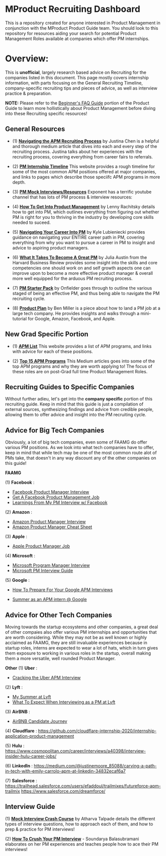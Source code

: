 # MProduct Recruiting Dashboard
This is a repository created for anyone interested in Product Management in conjunction with the MProduct Product Guide team. You should look to this repository for resources aiding your search for potential Product Management Roles available at companies which offer PM internships.  

# Overview:

This is **unofficial**, largely research based advice on Recruiting for the companies listed in this document. This page mostly covers internship information, with parts focusing on the General Recruiting Timeline, company-specific recruiting tips and pieces of advice, as well as interview practice & preparation. 


**NOTE:** Please refer to the [Beginner's FAQ Guide](https://docs.google.com/document/d/1DqiIlsDFDgEURjuu5qogYetPev4Z-76oAmxBNIwCNv0/edit) portion of the Product Guide to learn more hollistically about Product Management before diving into these Recruiting specific resources!

## General Resources

* (1) **[Navigating the APM Recruiting Process](https://medium.com/pminsider/navigating-the-entry-level-pm-apm-recruiting-process-957993620ac5)** by Justina Chen is a helpful and thorough medium article that dives into each and every step of the recruiting process. Justina talks about her experiences with the recruiting process, covering everything from career fairs to referrals.

* (2) **[PM Internship Timeline](http://internship-timeline.com/product.html)** This website provides a rough timeline for some of the most common APM positions offered at major companies, and links to pages which describe those speciifc APM programs in more depth.

* (3) **[PM Mock Interviews/Resources](https://www.youtube.com/channel/UCjm_qVkCPjOVDz9BWjNqO9A)** Exponent has a terrific youtube channel that has lots of PM process & interview resources:

* (4) **[How To Get Into Product Management](https://medium.com/hackernoon/how-to-get-into-product-management-78c58bd9c8cf)** by Lenny Rachitsky details how to get into PM, which outlines everything from figuring out whether PM is right for you to thriving in the industry by developing core skills needed to suceed.

* (5) **[Navigating Your Career Into PM](https://productcoalition.com/navigating-your-career-into-product-management-4a8de0f68c09)** by Kyle Lubieniecki provides guidance on navigating your ENTIRE career path in PM, covering everything from why you want to pursue a career in PM to insight and advice to aspiring product managers.

* (6) **[What It Takes To Become A Great PM](https://hbr.org/2017/12/what-it-takes-to-become-a-great-product-manager)** by Julia Austin from the Harvard Business Review provides some insight into the skills and core competencies one should work on and self growth aspects one can improve upon to become a more effective product manager & overall more well equipped for the arduous PM recruiting process.

* (7) **[PM Starter Pack](https://pmstarterpack.onfielder.com/)** by Onfielder goes through to outline the various staged of being an effective PM, and thus being able to navigate the PM recruiting cycle.

* (8) **[Product Plan](https://www.productplan.com/google-amazon-facebook-apple/)** by Ben Miller is a piece about how to land a PM job at a large tech company. He provides insights and walks through a mini-tutorial for Google, Amazon, Facebook, and Apple.

## New Grad Specific Portion
* (1) **[APM List](https://apmlist.com/)** This website provides a list of APM programs, and links with advice for each of these positions.

* (2) **[Top 15 APM Programs](https://medium.com/pminsider/product-management-digest-apm-3c2631683139)** This Medium articles goes into some of the top APM programs and why they are worth applying to! The focus of these roles are on post-Grad full time Product Management Roles.

## Recruiting Guides to Specific Companies
Without further adieu, let's get into the **company specific** portion of this recruiting guide. Keep in mind that this guide is just a compilation of external sources, synthesizing findings and advice from credible people, allowing them to offer advice and insight into the PM recruiting cycle. 

## Advice for Big Tech Companies
Obviously, a lot of big tech companies, even some of FAAMG do offer various PM positions. As we look into what tech companies have to offer, keep in mind that while tech may be one of the most common route alot of PMs take, that doesn't in any way discount any of the other companies on this guide!

**FAAMG**

(1) **Facebook**  : 
* [Facebook Product Manager Interview](https://igotanoffer.com/blogs/product-manager/facebook-product-manager-interview)
* [Get A Facebook Product Management Job](https://www.productschool.com/blog/product-management-2/get-product-management-job-facebook/)
* [Learnings From My PM Interview w/ Facebook](https://medium.com/@aayushxagrawal/learnings-from-my-product-manager-interview-facebook-887bc0aa95c5)

(2) **Amazon** : 
* [Amazon Product Manager Interview](https://igotanoffer.com/blogs/product-manager/amazon-product-manager-interview)
* [Amazon Product Manager Cheat Sheet](https://www.lewis-lin.com/newsletter-archive/2017/10/19/amazon-product-manager-interview-cheat-sheet)

(3) **Apple** : 
* [Apple Product Manager Job](https://www.productschool.com/blog/product-management-2/product-manager-job-apple/)

(4) **Microsoft** : 
* [Microsoft Program Manager Interview](https://igotanoffer.com/blogs/product-manager/microsoft-program-manager-interview)
* [Microsoft PM Interview Guide](https://www.tryexponent.com/guides/microsoft/pm-interview)

(5) **Google** : 
* [How To Prepare For Your Google APM Interviews](https://blog.usejournal.com/how-to-prepare-for-your-google-apm-interviews-b665584c13fc)

* [Summer as an APM intern @ Google](https://medium.com/@maayanalbert/maayan-google-c10a05df0f4c)

## Advice for Other Tech Companies
Moving towards the startup ecosystems and other companies, a great deal of other compaies also offer various PM internships and opportunities that are worth considering. While they may not be as well known or highly acclaimed as FAAMG, they are still invaluable experiences because in startup roles, interns are expected to wear a lot of hats, which in turn gives them exposure to working in various roles in the startup, overall making them a more versatile, well rounded Product Manager.

**Other**
(1) **Uber**  : 
* [Cracking the Uber APM Interview](https://medium.com/@andywalner/cracking-the-uber-associate-product-manager-apm-interview-b08c240e4ec)

(2) **Lyft** : 
* [My Summer at Lyft](https://uxdesign.cc/the-story-of-my-summer-at-lyft-1d82c972c763)
* [What To Expect When Interviewing as a PM at Lyft](https://eng.lyft.com/what-to-expect-when-interviewing-as-a-pm-at-lyft-fd13634ca381)

(3) **AirBNB** : 
* [AirBNB Candidate Journey](https://medium.com/@AirbnbCandidateJourney)

(4) **Cloudflare** : https://github.com/cloudflare-internship-2020/internship-application-product-management

(5) **Hulu**  : https://www.cosmopolitan.com/career/interviews/a40398/interview-insider-hulu-career-jobs/

(6) **LinkedIn**  :   https://medium.com/@justinemoore_85088/carving-a-path-in-tech-with-emily-carrolo-apm-at-linkedin-34832ecaf6a7

(7) **Salesforce**  : https://trailhead.salesforce.com/users/efaddoul/trailmixes/futureforce-apm-trailmix
                        https://www.salesforce.com/dreamforce/

## Interview Guide

(1) **[Mock Interview Crash Course](https://www.notion.so/Mock-Interview-Crash-Course-4e1e7aae48264cae98d5e9beeb158612)** by Atharva Talpade details the different types of interview questions, how to approach each of them, and how to prep & practice for PM interviews!

(2) **[How To Crush Your PM Interview](https://medium.com/open-product-management/how-to-crush-your-product-management-interview-ultimate-guide-for-all-aspiring-pms-8c6172ed697c)** - Soundarya Balasubramani elaborates on her PM experiences and teaches people how to ace their PM interviews!
